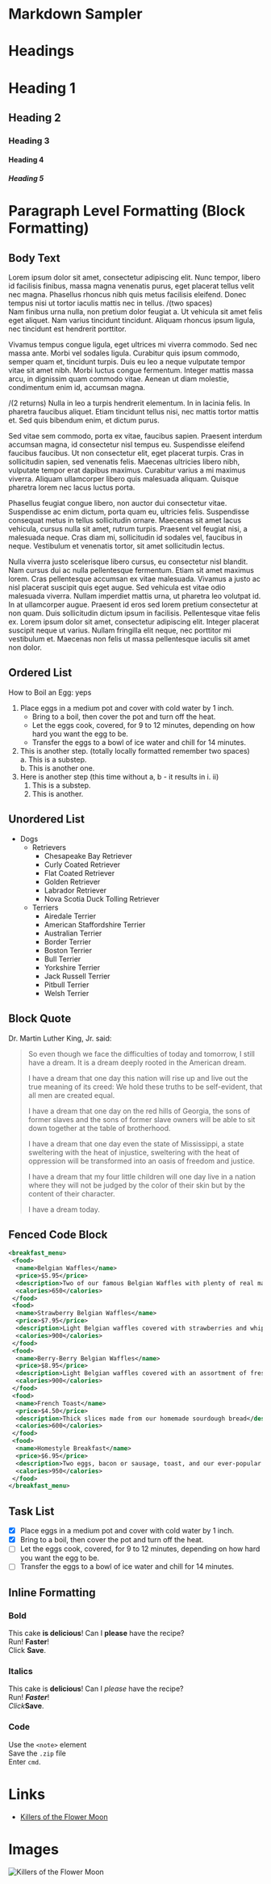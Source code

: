 # Markdown Sampler
# Headings
# Heading 1
## Heading 2
### Heading 3
#### Heading 4
##### Heading 5

# Paragraph Level Formatting (Block Formatting)
## Body Text
Lorem ipsum dolor sit amet, consectetur adipiscing elit. Nunc tempor, libero id facilisis finibus, massa magna venenatis purus, eget placerat tellus velit nec magna. Phasellus rhoncus nibh quis metus facilisis eleifend. Donec tempus nisi ut tortor iaculis mattis nec in tellus. /(two spaces)  
Nam finibus urna nulla, non pretium dolor feugiat a. Ut vehicula sit amet felis eget aliquet. Nam varius tincidunt tincidunt. Aliquam rhoncus ipsum ligula, nec tincidunt est hendrerit porttitor.

Vivamus tempus congue ligula, eget ultrices mi viverra commodo. Sed nec massa ante. Morbi vel sodales ligula. Curabitur quis ipsum commodo, semper quam et, tincidunt turpis. Duis eu leo a neque vulputate tempor vitae sit amet nibh. Morbi luctus congue fermentum. Integer mattis massa arcu, in dignissim quam commodo vitae. Aenean ut diam molestie, condimentum enim id, accumsan magna. 

/(2 returns) Nulla in leo a turpis hendrerit elementum. In in lacinia felis. In pharetra faucibus aliquet. Etiam tincidunt tellus nisi, nec mattis tortor mattis et. Sed quis bibendum enim, et dictum purus.

Sed vitae sem commodo, porta ex vitae, faucibus sapien. Praesent interdum accumsan magna, id consectetur nisl tempus eu. Suspendisse eleifend faucibus faucibus. Ut non consectetur elit, eget placerat turpis. Cras in sollicitudin sapien, sed venenatis felis. Maecenas ultricies libero nibh, vulputate tempor erat dapibus maximus. Curabitur varius a mi maximus viverra. Aliquam ullamcorper libero quis malesuada aliquam. Quisque pharetra lorem nec lacus luctus porta.

Phasellus feugiat congue libero, non auctor dui consectetur vitae. Suspendisse ac enim dictum, porta quam eu, ultricies felis. Suspendisse consequat metus in tellus sollicitudin ornare. Maecenas sit amet lacus vehicula, cursus nulla sit amet, rutrum turpis. Praesent vel feugiat nisi, a malesuada neque. Cras diam mi, sollicitudin id sodales vel, faucibus in neque. Vestibulum et venenatis tortor, sit amet sollicitudin lectus.

Nulla viverra justo scelerisque libero cursus, eu consectetur nisl blandit. Nam cursus dui ac nulla pellentesque fermentum. Etiam sit amet maximus lorem. Cras pellentesque accumsan ex vitae malesuada. Vivamus a justo ac nisl placerat suscipit quis eget augue. Sed vehicula est vitae odio malesuada viverra. Nullam imperdiet mattis urna, ut pharetra leo volutpat id. In at ullamcorper augue. Praesent id eros sed lorem pretium consectetur at non quam. Duis sollicitudin dictum ipsum in facilisis. Pellentesque vitae felis ex. Lorem ipsum dolor sit amet, consectetur adipiscing elit. Integer placerat suscipit neque ut varius. Nullam fringilla elit neque, nec porttitor mi vestibulum et. Maecenas non felis ut massa pellentesque iaculis sit amet non dolor.

## Ordered List

How to Boil an Egg: yeps

1. Place eggs in a medium pot and cover with cold water by 1 inch.
   * Bring to a boil, then cover the pot and turn off the heat.
   * Let the eggs cook, covered, for 9 to 12 minutes, depending on how hard you want the egg to be.
   * Transfer the eggs to a bowl of ice water and chill for 14 minutes.
2. This is another step. (totally locally formatted remember two spaces)  
   a. This is a substep.  
   b. This is another one.
3. Here is another step (this time without a, b - it results in i. ii)
   1. This is a substep.
   2. This is another.
      
## Unordered List
* Dogs
  * Retrievers
    * Chesapeake Bay Retriever
    * Curly Coated Retriever
    * Flat Coated Retriever
    * Golden Retriever
    * Labrador Retriever
    * Nova Scotia Duck Tolling Retriever
  * Terriers
    * Airedale Terrier
    * American Staffordshire Terrier
    * Australian Terrier
    * Border Terrier
    * Boston Terrier
    * Bull Terrier
    * Yorkshire Terrier
    * Jack Russell Terrier
    * Pitbull Terrier
    * Welsh Terrier
      
## Block Quote

Dr. Martin Luther King, Jr. said:

> So even though we face the difficulties of today and tomorrow, I still have a dream. It is a dream deeply rooted in the American dream.
> 
> I have a dream that one day this nation will rise up and live out the true meaning of its creed: We hold these truths to be self-evident, that all men are created equal.
>  
> I have a dream that one day on the red hills of Georgia, the sons of former slaves and the sons of former slave owners will be able to sit down together at the table of brotherhood.
> 
> I have a dream that one day even the state of Mississippi, a state sweltering with the heat of injustice, sweltering with the heat of oppression will be transformed into an oasis of freedom and justice.
>  
> I have a dream that my four little children will one day live in a nation where they will not be judged by the color of their skin but by the content of their character.
> 
> I have a dream today.

## Fenced Code Block
``` xml
<breakfast_menu>
 <food>
  <name>Belgian Waffles</name>
  <price>$5.95</price>
  <description>Two of our famous Belgian Waffles with plenty of real maple syrup</description>
  <calories>650</calories>
 </food>
 <food>
  <name>Strawberry Belgian Waffles</name>
  <price>$7.95</price>
  <description>Light Belgian waffles covered with strawberries and whipped cream</description>
  <calories>900</calories>
 </food>
 <food>
  <name>Berry-Berry Belgian Waffles</name>
  <price>$8.95</price>
  <description>Light Belgian waffles covered with an assortment of fresh berries and whipped cream</description>
  <calories>900</calories>
 </food>
 <food>
  <name>French Toast</name>
  <price>$4.50</price>
  <description>Thick slices made from our homemade sourdough bread</description>
  <calories>600</calories>
 </food>
 <food>
  <name>Homestyle Breakfast</name>
  <price>$6.95</price>
  <description>Two eggs, bacon or sausage, toast, and our ever-popular hash browns</description>
  <calories>950</calories>
 </food>
</breakfast_menu>
```
## Task List

- [x] Place eggs in a medium pot and cover with cold water by 1 inch.
- [x] Bring to a boil, then cover the pot and turn off the heat.
- [ ] Let the eggs cook, covered, for 9 to 12 minutes, depending on how hard you want the egg to be.
- [ ] Transfer the eggs to a bowl of ice water and chill for 14 minutes.

## Inline Formatting
### Bold

This cake **is delicious**! Can I **please** have the recipe?   
Run! **Faster**!  
Click **Save**.

### Italics

This cake is **delicious**! Can I *please* have the recipe?  
Run! _**Faster**_!  
_Click_**Save**.

### Code
Use the  `<note>` element  
Save the  `.zip` file  
Enter  `cmd`.

# Links
* [Killers of the Flower Moon](https://www.imdb.com/title/tt5537002/?ref_=ls_mv_desc)

# Images

![Killers of the Flower Moon](/flower-moon.png)
